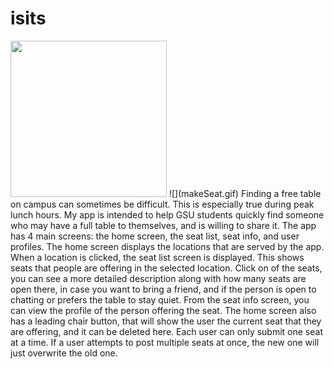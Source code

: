 # isits
<img src="makeSeat.gif" width="250" height="250"/>
![](makeSeat.gif)
	Finding a free table on campus can sometimes be difficult. This is especially true during peak lunch hours. My app is intended to help GSU students quickly find someone who may have a full table to themselves, and is willing to share it.
	The app has 4 main screens: the home screen, the seat list, seat info, and user profiles. The home screen displays the locations that are served by the app. When a location is clicked, the seat list screen is displayed. This shows seats that people are offering in the selected location. Click on of the seats, you can see a more detailed description along with how many seats are open there, in case you want to bring a friend, and if the person is open to chatting or prefers the table to stay quiet. From the seat info screen, you can view the profile of the person offering the seat. The home screen also has a leading chair button, that will show the user the current seat that they are offering, and it can be deleted here. Each user can only submit one seat at a time. If a user attempts to post multiple seats at once, the new one will just overwrite the old one.
